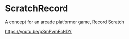 # ScratchRecord
A concept for an arcade platformer game, Record Scratch

https://youtu.be/p3mPvmEcHDY
